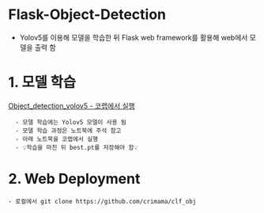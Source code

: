 # Flask-Object-Detection 
- Yolov5를 이용해 모델을 학습한 뒤 Flask web framework를 활용해 web에서 모델을 출력 함 

# 1. 모델 학습 
[Object_detection_yolov5 - 코랩에서 실행](https://github.com/crimama/clf_obj/blob/main/2_object_detection/flask_object_detection/Object_detection_YOLOv5.ipynb)
```
  - 모델 학습에는 Yolov5 모델이 사용 됨
  - 모델 학습 과정은 노트북에 주석 참고 
  - 아래 노트북을 코랩에서 실행 
  - 💡학습을 마친 뒤 best.pt를 저장해야 함💡 
```

# 2. Web Deployment 
~~~
- 로컬에서 git clone https://github.com/crimama/clf_obj
